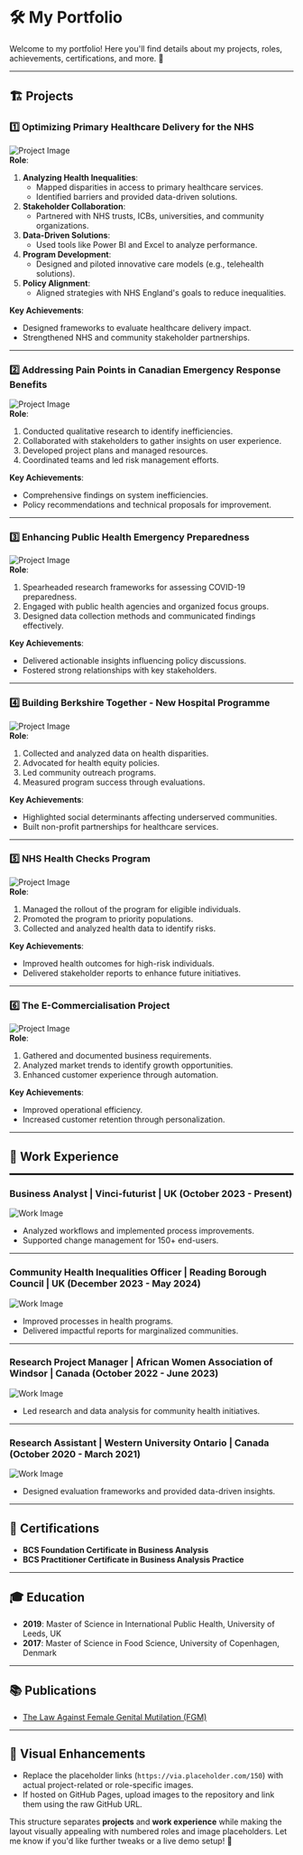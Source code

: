 # 🛠️ My Portfolio

Welcome to my portfolio! Here you'll find details about my projects, roles, achievements, certifications, and more. 🚀

---

## 🏗️ Projects

### 1️⃣ Optimizing Primary Healthcare Delivery for the NHS
![Project Image](https://via.placeholder.com/150)  
**Role**:
1. **Analyzing Health Inequalities**:
   - Mapped disparities in access to primary healthcare services.
   - Identified barriers and provided data-driven solutions.
2. **Stakeholder Collaboration**:
   - Partnered with NHS trusts, ICBs, universities, and community organizations.
3. **Data-Driven Solutions**:
   - Used tools like Power BI and Excel to analyze performance.
4. **Program Development**:
   - Designed and piloted innovative care models (e.g., telehealth solutions).
5. **Policy Alignment**:
   - Aligned strategies with NHS England's goals to reduce inequalities.

**Key Achievements**:
- Designed frameworks to evaluate healthcare delivery impact.
- Strengthened NHS and community stakeholder partnerships.

---

### 2️⃣ Addressing Pain Points in Canadian Emergency Response Benefits
![Project Image](https://via.placeholder.com/150)  
**Role**:
1. Conducted qualitative research to identify inefficiencies.
2. Collaborated with stakeholders to gather insights on user experience.
3. Developed project plans and managed resources.
4. Coordinated teams and led risk management efforts.

**Key Achievements**:
- Comprehensive findings on system inefficiencies.
- Policy recommendations and technical proposals for improvement.

---

### 3️⃣ Enhancing Public Health Emergency Preparedness
![Project Image](https://via.placeholder.com/150)  
**Role**:
1. Spearheaded research frameworks for assessing COVID-19 preparedness.
2. Engaged with public health agencies and organized focus groups.
3. Designed data collection methods and communicated findings effectively.

**Key Achievements**:
- Delivered actionable insights influencing policy discussions.
- Fostered strong relationships with key stakeholders.

---

### 4️⃣ Building Berkshire Together - New Hospital Programme
![Project Image](https://via.placeholder.com/150)  
**Role**:
1. Collected and analyzed data on health disparities.
2. Advocated for health equity policies.
3. Led community outreach programs.
4. Measured program success through evaluations.

**Key Achievements**:
- Highlighted social determinants affecting underserved communities.
- Built non-profit partnerships for healthcare services.

---

### 5️⃣ NHS Health Checks Program
![Project Image](https://via.placeholder.com/150)  
**Role**:
1. Managed the rollout of the program for eligible individuals.
2. Promoted the program to priority populations.
3. Collected and analyzed health data to identify risks.

**Key Achievements**:
- Improved health outcomes for high-risk individuals.
- Delivered stakeholder reports to enhance future initiatives.

---

### 6️⃣ The E-Commercialisation Project
![Project Image](https://via.placeholder.com/150)  
**Role**:
1. Gathered and documented business requirements.
2. Analyzed market trends to identify growth opportunities.
3. Enhanced customer experience through automation.

**Key Achievements**:
- Improved operational efficiency.
- Increased customer retention through personalization.

---

## 👔 Work Experience
<div style="border-top: 3px solid #000; margin: 10px 0;"></div>

### Business Analyst | Vinci-futurist | UK (October 2023 - Present)
![Work Image](https://via.placeholder.com/150)
- Analyzed workflows and implemented process improvements.
- Supported change management for 150+ end-users.

---

### Community Health Inequalities Officer | Reading Borough Council | UK (December 2023 - May 2024)
![Work Image](https://via.placeholder.com/150)
- Improved processes in health programs.
- Delivered impactful reports for marginalized communities.

---

### Research Project Manager | African Women Association of Windsor | Canada (October 2022 - June 2023)
![Work Image](https://via.placeholder.com/150)
- Led research and data analysis for community health initiatives.

---

### Research Assistant | Western University Ontario | Canada (October 2020 - March 2021)
![Work Image](https://via.placeholder.com/150)
- Designed evaluation frameworks and provided data-driven insights.

---

## 📜 Certifications
- **BCS Foundation Certificate in Business Analysis**
- **BCS Practitioner Certificate in Business Analysis Practice**

---

## 🎓 Education
- **2019**: Master of Science in International Public Health, University of Leeds, UK
- **2017**: Master of Science in Food Science, University of Copenhagen, Denmark

---

## 📚 Publications
- [The Law Against Female Genital Mutilation (FGM)](https://www.researchgate.net/publication/373556835_The_law_against_Female_Genital_Mutilation_FGM_can_scare_people_from_performing_FGM_but_it_doesn't_change_their_attitudes_Findings_of_a_qualitative_study_on_FGM_in_Leeds_United_Kingdom)

---

## 🎨 Visual Enhancements
- Replace the placeholder links (`https://via.placeholder.com/150`) with actual project-related or role-specific images.
- If hosted on GitHub Pages, upload images to the repository and link them using the raw GitHub URL.

This structure separates **projects** and **work experience** while making the layout visually appealing with numbered roles and image placeholders. Let me know if you'd like further tweaks or a live demo setup! 🚀
